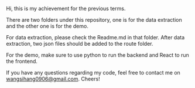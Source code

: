 Hi, this is my achievement for the previous terms. 

There are two folders under this repository, one is for the data extraction and the other one is for the demo.

For data extraction, please check the Readme.md in that folder. After data extraction, two json files should be added to the route folder.

For the demo, make sure to use python to run the backend and React to run the frontend.

If you have any questions regarding my code, feel free to contact me on wangsihang0906@gmail.com. Cheers!

